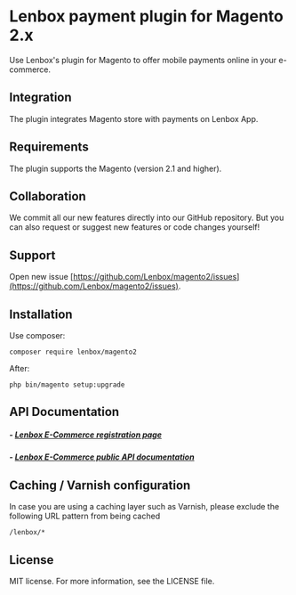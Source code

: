 # Lenbox payment plugin for Magento 2.x
Use Lenbox's plugin for Magento to offer mobile payments online in your e-commerce.

## Integration
The plugin integrates Magento store with payments on Lenbox App.

## Requirements
The plugin supports the Magento (version 2.1 and higher). 

## Collaboration
We commit all our new features directly into our GitHub repository.
But you can also request or suggest new features or code changes yourself!

## Support
Open new issue [https://github.com/Lenbox/magento2/issues](https://github.com/Lenbox/magento2/issues).

## Installation

Use composer:
```
composer require lenbox/magento2
```

After:
```
php bin/magento setup:upgrade
```

## API Documentation
##### - [Lenbox E-Commerce registration page](https://ecommerce.lenbox.com/)

##### - [Lenbox E-Commerce public API documentation](https://ecommerce.lenbox.com/doc/)

## Caching / Varnish configuration
In case you are using a caching layer such as Varnish, please exclude the following URL pattern from being cached
```
/lenbox/*
```

## License
MIT license. For more information, see the LICENSE file.
